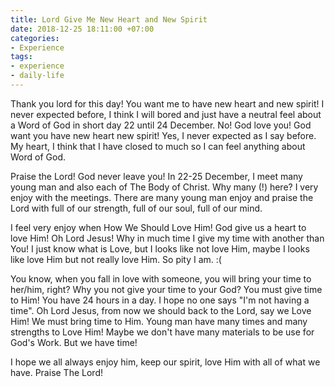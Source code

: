 ```yaml
---
title: Lord Give Me New Heart and New Spirit
date: 2018-12-25 18:11:00 +07:00
categories:
- Experience
tags:
- experience
- daily-life
---
```


Thank you lord for this day! You want me to have new heart and new spirit! I never expected before, I think I will bored and just have a neutral feel about a Word of God in short day 22 until 24 December. No! God love you! God want you have new heart new spirit! Yes, I never expected as I say before. My heart, I think that I have closed to much so I can feel anything about Word of God.

<!--more-->

Praise the Lord! God never leave you! In 22-25 December, I meet many young man and also each of The Body of Christ. Why many (!) here? I very enjoy with the meetings. There are many young man enjoy and praise the Lord with full of our strength, full of our soul, full of our mind.

I feel very enjoy when How We Should Love Him! God give us a heart to love Him! Oh Lord Jesus! Why in much time I give my time with another than You! I just know what is Love, but I looks like not love Him, maybe I looks like love Him but not really love Him. So pity I am. :(

You know, when you fall in love with someone, you will bring your time to her/him, right? Why you not give your time to your God? You must give time to Him! You have 24 hours in a day. I hope no one says "I'm not having a time". Oh Lord Jesus, from now we should back to the Lord, say we Love Him! We must bring time to Him. Young man have many times and many strengths to Love Him! Maybe we don't have many materials to be use for God's Work. But we have time!

I hope we all always enjoy him, keep our spirit, love Him with all of what we have. Praise The Lord!